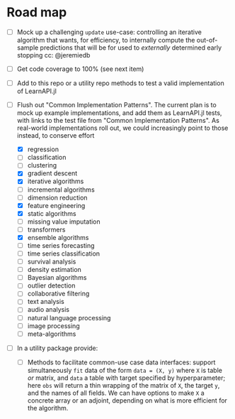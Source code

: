 # Road map

- [ ] Mock up a challenging `update` use-case: controlling an iterative algorithm that
      wants, for efficiency, to internally compute the out-of-sample predictions that will
      be for used to *externally* determined early stopping cc: @jeremiedb

- [ ] Get code coverage to 100% (see next item)

- [ ] Add to this repo or a utility repo methods to test a valid implementation of
	  LearnAPI.jl
	  
- [ ] Flush out "Common Implementation Patterns". The current plan is to mock up example
  implementations, and add them as LearnAPI.jl tests, with links to the test file from
  "Common Implementation Patterns". As real-world implementations roll out, we could
  increasingly point to those instead, to conserve effort
  - [x] regression
  - [ ] classification
  - [ ] clustering
  - [x] gradient descent
  - [x] iterative algorithms
  - [ ] incremental algorithms
  - [ ] dimension reduction
  - [x] feature engineering
  - [x] static algorithms
  - [ ] missing value imputation
  - [ ] transformers
  - [x] ensemble algorithms
  - [ ] time series forecasting
  - [ ] time series classification
  - [ ] survival analysis
  - [ ] density estimation
  - [ ] Bayesian algorithms
  - [ ] outlier detection
  - [ ] collaborative filtering
  - [ ] text analysis
  - [ ] audio analysis
  - [ ] natural language processing
  - [ ] image processing
  - [ ] meta-algorithms

- [ ] In a utility package provide:
   - [ ] Methods to facilitate common-use case data interfaces: support simultaneously
     `fit` data of the form `data = (X, y)` where `X` is table *or* matrix, and `data` a
     table with target specified by hyperparameter; here `obs` will return a thin wrapping
     of the matrix of `X`, the target `y`, and the names of all fields. We can have
     options to make `X` a concrete array or an adjoint, depending on what is more
     efficient for the algorithm.
